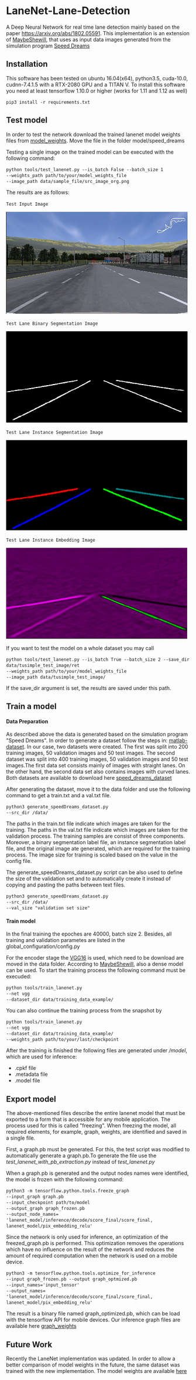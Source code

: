 # LaneNet-Lane-Detection 
A Deep Neural Network for real time lane detection mainly based on the paper https://arxiv.org/abs/1802.05591.
This implementation is an extension of [MaybeShewill](https://github.com/MaybeShewill-CV/lanenet-lane-detection), that uses as input data images generated from the simulation program [Speed Dreams](http://www.speed-dreams.org/)

## Installation
This software has been tested on ubuntu 16.04(x64), python3.5, cuda-10.0, cudnn-7.4.1.5 with a RTX-2080 GPU and a TITAN V. 
To install this software you need at least tensorflow 1.10.0 or higher (works for 1.11 and 1.12 as well)
```
pip3 install -r requirements.txt
```

## Test model
In order to test the network download the trained lanenet model weights files from [model_weights](https://nextcloud.os.in.tum.de/s/model_weights).
Move the file in the folder model/speed_dreams

Testing a single image on the trained model can be executed with the following command:

```
python tools/test_lanenet.py --is_batch False --batch_size 1 
--weights_path path/to/your/model_weights_file 
--image_path data/sample_file/src_image_org.png
```
The results are as follows:

`Test Input Image`

![Test Input](data/sample_files/src_image.png)

`Test Lane Binary Segmentation Image`

![Test Lane_Binary_Seg](data/sample_files/binary_image.png)

`Test Lane Instance Segmentation Image`

![Test Lane_Instance_Seg](data/sample_files/mask_image.png)

`Test Lane Instance Embedding Image`

![Test Lane_Embedding](data/sample_files/instance_image.png)

If you want to test the model on a whole dataset you may call
```
python tools/test_lanenet.py --is_batch True --batch_size 2 --save_dir data/tusimple_test_image/ret 
--weights_path path/to/your/model_weights_file 
--image_path data/tusimple_test_image/
```
If the save_dir argument is set, the results are saved under this path.

## Train a model
#### Data Preparation
As described above the data is generated based on the simulation program "Speed Dreams". In order to generate a dataset follow the steps in: [matlab-dataset](https://github.com/LukasProgram/LaneNet-Masterwork/tree/master/matlab-dataset). In our case, two datasets were created. The first was split into 200 training images, 50 validation images and 50 test images. The second dataset was split into 400 training images, 50 validation images and 50 test images.The first data set consists mainly of images with straight lanes. On the other hand, the second data set also contains images with curved lanes. Both datasets are available to download here [speed_dreams_dataset](https://nextcloud.os.in.tum.de/s/speed_dreams_dataset)

After generating the dataset, move it to the data folder and use the following command to get a train.txt and a val.txt file.

```
python3 generate_speedDreams_dataset.py
--src_dir /data/
```

The paths in the train.txt file indicate which images are taken for the training. The paths in the val.txt file indicate which images are taken for the validation process. The training samples are consist of three components. Moreover, a binary segmentation label file, an instance segmentation label file, and the original image ate generated, which are required for the training process. The image size for training is scaled based on the value in the config file.

The generate_speedDreams_dataset.py script can be also used to define the size of the validation set and to automatically create it instead of copying and pasting the paths between text files.

```
python3 generate_speedDreams_dataset.py
--src_dir /data/
--val_size "validation set size"
```

#### Train model
In the final training the epoches are 40000, batch size 2. Besides, all training and validation parametes are listed in the global_configuration/config.py

For the encoder stage the [VGG16](https://github.com/tensorflow/models/tree/master/research/slim#pre-trained-models) is used, which need to be download are moved in the data folder. According to [MaybeShewill](https://github.com/MaybeShewill-CV/lanenet-lane-detection), also a dense model can be used. To start the training process the following command must be execuded:

```
python tools/train_lanenet.py 
--net vgg 
--dataset_dir data/training_data_example/
```
You can also continue the training process from the snapshot by
```
python tools/train_lanenet.py 
--net vgg 
--dataset_dir data/training_data_example/ 
--weights_path path/to/your/last/checkpoint
```

After the training is finished the following files are generated under */model*, which are used for inference:
- .cpkf file
- .metadata file
- .model file

## Export model
The above-mentioned files describe the entire lanenet model that must be exported to a form that is
accessible for any mobile application. The process used for this is called "freezing". When freezing the model, all required elements, for example, graph, weights, are identified and saved in a single file.

First, a graph.pb must be generated. For this, the test script was modified to automatically generate a graph.pb.To generate the file use the *test_lanenet_with_pb_extraction.py* instead of *test_lanenet.py*

When a graph.pb is generated and the output nodes names were identified, the model is frozen with the
following command:

```
python3 -m tensorflow.python.tools.freeze_graph
--input_graph graph.pb
--input_checkpoint path/to/model
--output_graph graph_frozen.pb
--output_node_names=
'lanenet_model/inference/decode/score_final/score_final,
lanenet_model/pix_embedding_relu'
```

Since the network is only used for inference, an optimization of the freezed_graph.pb is performed. This optimization removes the operations which have no influence on the result of the network and reduces the amount of required computation when the network is used on a mobile device.

```
python3 -m tensorflow.python.tools.optimize_for_inference
--input graph_frozen.pb --output graph_optmized.pb
--input_names='input_tensor'
--output_names=
'lanenet_model/inference/decode/score_final/score_final,
lanenet_model/pix_embedding_relu'
```

The result is a binary file named graph_optimized.pb, which can be load with the tensorflow API for mobile devices. Our inference graph files are available here [graph_weights](https://nextcloud.os.in.tum.de/s/graph_files)

## Future Work

Recently the LaneNet implementation was updated. In order to allow a better comparison of model weights in the future, the same dataset was trained with the new implementation. The model weights are available [here](https://nextcloud.os.in.tum.de/s/updated_lanenet_model_weights)

